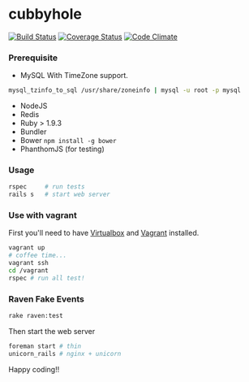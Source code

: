 cubbyhole
=========

[![Build
Status](https://travis-ci.org/lilfaf/cubbyhole.svg?branch=master)](https://travis-ci.org/lilfaf/cubbyhole)
[![Coverage
Status](https://coveralls.io/repos/lilfaf/cubbyhole/badge.png)](https://coveralls.io/r/lilfaf/cubbyhole)
[![Code
Climate](https://codeclimate.com/github/lilfaf/cubbyhole.png)](https://codeclimate.com/github/lilfaf/cubbyhole)

### Prerequisite

- MySQL With TimeZone support.
```bash
mysql_tzinfo_to_sql /usr/share/zoneinfo | mysql -u root -p mysql
```
- NodeJS
- Redis
- Ruby > 1.9.3
- Bundler
- Bower `npm install -g bower`
- PhanthomJS (for testing)

### Usage

```bash
rspec     # run tests
rails s   # start web server
```

### Use with vagrant

First you'll need to have [Virtualbox](https://www.virtualbox.org) and [Vagrant](http://www.vagrantup.com) installed.

```bash
vagrant up
# coffee time...
vagrant ssh
cd /vagrant
rspec # run all test!
```
### Raven Fake Events
```bash
rake raven:test
```

Then start the web server

```bash
foreman start # thin
unicorn_rails # nginx + unicorn
```

Happy coding!!
